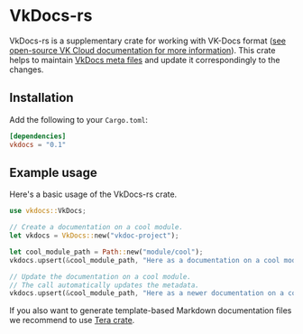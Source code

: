 # VkDocs-rs

VkDocs-rs is a supplementary crate for working with VK-Docs format ([see open-source VK Cloud documentation for more information](https://github.com/vk-cs/docs-public)). This crate helps to maintain [VkDocs meta files](https://github.com/vk-cs/docs-public/blob/master/guides/how-it-works.md) and update it correspondingly to the changes.

## Installation

Add the following to your `Cargo.toml`:

```toml
[dependencies]
vkdocs = "0.1"
```

## Example usage

Here's a basic usage of the VkDocs-rs crate.

```rust
use vkdocs::VkDocs;

// Create a documentation on a cool module.
let vkdocs = VkDocs::new("vkdoc-project");

let cool_module_path = Path::new("module/cool");
vkdocs.upsert(&cool_module_path, "Here as a documentation on a cool module.");

// Update the documentation on a cool module.
// The call automatically updates the metadata.
vkdocs.upsert(&cool_module_path, "Here as a newer documentation on a cool module.");
```

If you also want to generate template-based Markdown documentation files we recommend to use [Tera crate](https://github.com/Keats/tera).
